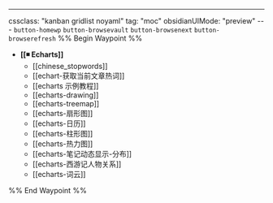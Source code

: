 ---
cssclass: "kanban gridlist noyaml"
tag: "moc"
obsidianUIMode: "preview"
--- `button-homewp`  `button-browsevault`  `button-browsenext` `button-browserefresh` 
%% Begin Waypoint %%
- **[[◾ Echarts]]**
	- [[chinese_stopwords]]
	- [[echart-获取当前文章热词]]
	- [[echarts 示例教程]]
	- [[echarts-drawing]]
	- [[echarts-treemap]]
	- [[echarts-扇形图]]
	- [[echarts-日历]]
	- [[echarts-柱形图]]
	- [[echarts-热力图]]
	- [[echarts-笔记动态显示-分布]]
	- [[echarts-西游记人物关系]]
	- [[echarts-词云]]

%% End Waypoint %%